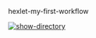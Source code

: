 hexlet-my-first-workflow

[![show-directory](https://github.com/kat-in/hexlet-my-first-workflow-/actions/workflows/show-directory.yml/badge.svg)](https://github.com/kat-in/hexlet-my-first-workflow-/actions/workflows/show-directory.yml)
